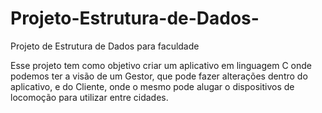 # Projeto-Estrutura-de-Dados-
Projeto de Estrutura de Dados para faculdade

Esse projeto tem como objetivo criar um aplicativo em linguagem C onde podemos ter a visão de um Gestor, que pode fazer alterações dentro do aplicativo, e do Cliente, onde o mesmo pode alugar o dispositivos de locomoção para utilizar entre cidades.


